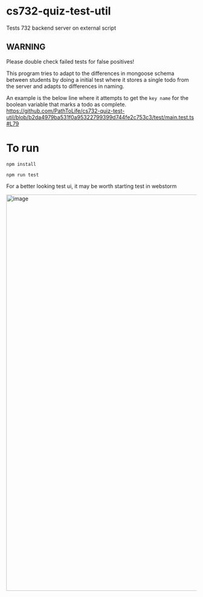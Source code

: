 # cs732-quiz-test-util
Tests 732 backend server on external script

## WARNING
Please double check failed tests for false positives!

This program tries to adapt to the differences in mongoose schema between 
students by doing a initial test where it stores a single todo from the server and adapts to differences in naming.

An example is the below line where it attempts to get the `key name` for the boolean variable that marks a todo as complete.
https://github.com/PathToLife/cs732-quiz-test-util/blob/b2da4979ba531f0a95322799399d744fe2c753c3/test/main.test.ts#L79

# To run

`npm install`

`npm run test`

For a better looking test ui, it may be worth starting test in webstorm

<img width="1047" alt="image" src="https://user-images.githubusercontent.com/12622625/175197608-9ff7e5f4-e9b0-4e92-86ee-1c18c17b29e1.png">
